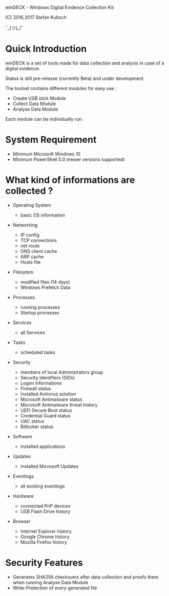 winDECK - Windows Digital Evidence Collection Kit

(C) 2016,2017 Stefan Kubsch                            

¯\_(ツ)_/¯                                         


Quick Introduction
==================

winDECK is a set of tools made for data collection and analysis in case of a digital evidence.

Status is still pre-release (currently Beta) and under development.

The toolset contains different modules for easy use :

- Create USB stick Module
- Collect Data Module
- Analyse Data Module

Each module can be individually run.

System Requirement
==================

- Minimum Microsoft Windows 10
- Minimum PowerShell 5.0 (newer versions supported)

What kind of informations are collected ?
=========================================

- Operating System
	- basic OS information

- Networking
	- IP config
	- TCP connections
	- net route
	- DNS client cache
	- ARP cache
	- Hosts file

- Filesytem
	- modified files (14 days)
	- Windows Prefetch Data

- Processes
	- running processes
	- Startup processes

- Services
	- all Services
	
- Tasks
	- scheduled tasks

- Security
	- members of local Administrators group
	- Security Identifiers (SIDs)
	- Logon informations
	- Firewall status
	- installed Antivirus solution
	- Microsoft Antimalware status 
	- Microsoft Antimalware threat history
	- UEFI Secure Boot status
	- Credential Guard status
	- UAC status
	- Bitlocker status

- Software
	- installed applications

- Updates
	- installed Microsoft Updates

- Eventlogs
	- all existing eventlogs

- Hardware
	- connected PnP devices
	- USB Flash Drive history
	
- Browser
	- Internet Explorer history
	- Google Chrome history
	- Mozilla Firefox history
	
Security Features
=================

- Generates SHA256 checksums after data collection and proofs them when running Analyse Data Module
- Write-Protection of every generated file
